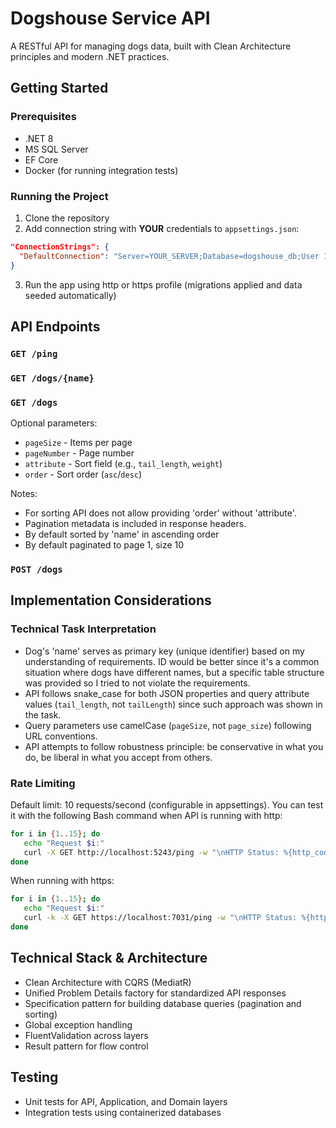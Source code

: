 # Dogshouse Service API

A RESTful API for managing dogs data, built with Clean Architecture principles and modern .NET practices.

## Getting Started

### Prerequisites
- .NET 8
- MS SQL Server
- EF Core
- Docker (for running integration tests)

### Running the Project
1. Clone the repository
2. Add connection string with **YOUR** credentials to `appsettings.json`:
  ```json
  "ConnectionStrings": {
    "DefaultConnection": "Server=YOUR_SERVER;Database=dogshouse_db;User Id=YOUR_USERNAME;Password=YOUR_PASSWORD;TrustServerCertificate=True"
  }
```
3. Run the app using http or https profile (migrations applied and data seeded automatically)


## API Endpoints

### `GET /ping`

### `GET /dogs/{name}`

### `GET /dogs`

Optional parameters:
- `pageSize` - Items per page
- `pageNumber` - Page number
- `attribute` - Sort field (e.g., `tail_length`, `weight`)
- `order` - Sort order (`asc`/`desc`)

Notes:
- For sorting API does not allow providing 'order' without 'attribute'.
- Pagination metadata is included in response headers.
- By default sorted by 'name' in ascending order
- By default paginated to page 1, size 10

### `POST /dogs`

## Implementation Considerations

### Technical Task Interpretation
- Dog's 'name' serves as primary key (unique identifier) based on my understanding of requirements. ID would be better since it's a common situation where dogs have different names, but a specific table structure was provided so I tried to not violate the requirements.
- API follows snake_case for both JSON properties and query attribute values (`tail_length`, not `tailLength`) since such approach was shown in the task.
- Query parameters use camelCase (`pageSize`, not `page_size`) following URL conventions.
- API attempts to follow robustness principle: be conservative in what you do, be liberal in what you accept from others.

### Rate Limiting
Default limit: 10 requests/second (configurable in appsettings). You can test it with the following Bash command when API is running with http:
```bash
for i in {1..15}; do
   echo "Request $i:"
   curl -X GET http://localhost:5243/ping -w "\nHTTP Status: %{http_code}\n"
done
```
When running with https:
```bash
for i in {1..15}; do
   echo "Request $i:"
   curl -k -X GET https://localhost:7031/ping -w "\nHTTP Status: %{http_code}\n"
done
```

## Technical Stack & Architecture

- Clean Architecture with CQRS (MediatR)
- Unified Problem Details factory for standardized API responses
- Specification pattern for building database queries (pagination and sorting)
- Global exception handling
- FluentValidation across layers
- Result pattern for flow control

## Testing

- Unit tests for API, Application, and Domain layers
- Integration tests using containerized databases
